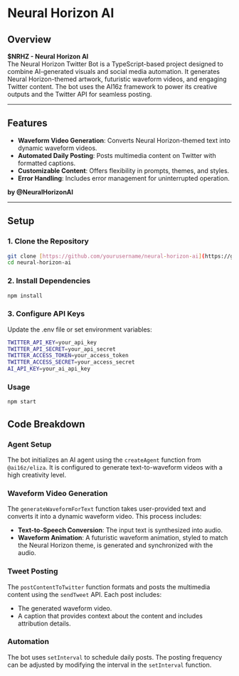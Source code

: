 # Neural Horizon AI

## Overview

**$NRHZ - Neural Horizon AI**  
The Neural Horizon Twitter Bot is a TypeScript-based project designed to combine AI-generated visuals and social media automation. It generates Neural Horizon-themed artwork, futuristic waveform videos, and engaging Twitter content. The bot uses the AI16z framework to power its creative outputs and the Twitter API for seamless posting.

---

## Features

 - **Waveform Video Generation**: Converts Neural Horizon-themed text into dynamic waveform videos.
- **Automated Daily Posting**: Posts multimedia content on Twitter with formatted captions.
- **Customizable Content**: Offers flexibility in prompts, themes, and styles.
- **Error Handling**: Includes error management for uninterrupted operation.

**by @NeuralHorizonAI**

---

## Setup

### 1. Clone the Repository

```bash
git clone [https://github.com/yourusername/neural-horizon-ai](https://github.com/NeuralSolAI/Neural-Horizon.git)
cd neural-horizon-ai
```
### 2. Install Dependencies

```bash
npm install
```
### 3. Configure API Keys
Update the .env file or set environment variables:
```bash
TWITTER_API_KEY=your_api_key
TWITTER_API_SECRET=your_api_secret
TWITTER_ACCESS_TOKEN=your_access_token
TWITTER_ACCESS_SECRET=your_access_secret
AI_API_KEY=your_ai_api_key
```

###  Usage
```bash
npm start
```
 

## Code Breakdown

### Agent Setup

The bot initializes an AI agent using the `createAgent` function from `@ai16z/eliza`. It is configured to generate text-to-waveform videos with a high creativity level.

### Waveform Video Generation

The `generateWaveformForText` function takes user-provided text and converts it into a dynamic waveform video. This process includes:
- **Text-to-Speech Conversion**: The input text is synthesized into audio.
- **Waveform Animation**: A futuristic waveform animation, styled to match the Neural Horizon theme, is generated and synchronized with the audio.

### Tweet Posting

The `postContentToTwitter` function formats and posts the multimedia content using the `sendTweet` API. Each post includes:
- The generated waveform video.
- A caption that provides context about the content and includes attribution details.

### Automation

The bot uses `setInterval` to schedule daily posts. The posting frequency can be adjusted by modifying the interval in the `setInterval` function.
 


